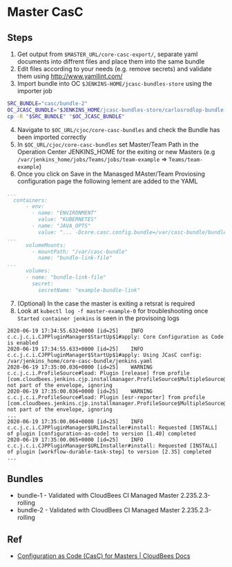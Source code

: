 # Master CasC

## Steps

1. Get output from `$MASTER_URL/core-casc-export/`, separate yaml documents into diffrent files and place them into the same bundle
2. Edit files according to your needs (e.g. remove secrets) and validate them using http://www.yamllint.com/
3. Import bundle into OC `$JENKINS-HOME/jcasc-bundles-store` using the importer job  

```sh
SRC_BUNDLE="casc/bundle-2"
OC_JCASC_BUNDLE="$JENKINS_HOME/jcasc-bundles-store/carlosrodlop-bundle-2"
cp -R "$SRC_BUNDLE" "$OC_JCASC_BUNDLE"
```

4. Navigate to `$OC_URL/cjoc/core-casc-bundles` and check the Bundle has been imported correctly
5. In `$OC_URL/cjoc/core-casc-bundles` set Master/Team Path in the Operation Center JENKINS_HOME for the exiting or new Masters (e.g `/var/jenkins_home/jobs/Teams/jobs/team-example` => `Teams/team-example`)
6. Once you click on Save in the Manasged MAster/Team Proviosing configuration page the following lement are added to the YAML

```yaml
...
  containers:
      - env:
        - name: "ENVIRONMENT"
          value: "KUBERNETES"
        - name: "JAVA_OPTS"
          value: "... -Dcore.casc.config.bundle=/var/casc-bundle/bundle-link.yaml ..."
...
      volumeMounts:
        - mountPath: "/var/casc-bundle"
          name: "bundle-link-file"
...
      volumes:
      - name: "bundle-link-file"
        secret:
          secretName: "example-bundle-link"
```

7. (Optional) In the case the master is exiting a retsrat is required
8. Look at `kubectl log -f master-example-0` for troubleshooting once `Started container jenkins` is seen in the provisoing logs

```log
2020-06-19 17:34:55.632+0000 [id=25]	INFO	c.c.j.c.i.CJPPluginManager$StartUp$1#apply: Core Configuration as Code is enabled
2020-06-19 17:34:55.633+0000 [id=25]	INFO	c.c.j.c.i.CJPPluginManager$StartUp$1#apply: Using JCasC config: /var/jenkins_home/core-casc-bundle/jenkins.yaml
2020-06-19 17:35:00.036+0000 [id=25]	WARNING	c.c.j.c.i.ProfileSource#load: Plugin [release] from profile [com.cloudbees.jenkins.cjp.installmanager.ProfileSource$MultipleSource@80b40c6] not part of the envelope, ignoring
2020-06-19 17:35:00.036+0000 [id=25]	WARNING	c.c.j.c.i.ProfileSource#load: Plugin [esr-reporter] from profile [com.cloudbees.jenkins.cjp.installmanager.ProfileSource$MultipleSource@80b40c6] not part of the envelope, ignoring
...
2020-06-19 17:35:00.064+0000 [id=25]	INFO	c.c.j.c.i.CJPPluginManager$URLInstaller#install: Requested [INSTALL] of plugin [configuration-as-code] to version [1.40] completed
2020-06-19 17:35:00.065+0000 [id=25]	INFO	c.c.j.c.i.CJPPluginManager$URLInstaller#install: Requested [INSTALL] of plugin [workflow-durable-task-step] to version [2.35] completed
...
```

## Bundles

* bundle-1 - Validated with CloudBees CI Managed Master 2.235.2.3-rolling
* bundle-2 - Validated with CloudBees CI Managed Master 2.235.2.3-rolling

## Ref

* [Configuration as Code (CasC) for Masters | CloudBees Docs](https://docs.cloudbees.com/docs/cloudbees-core/latest/cloud-admin-guide/core-casc-modern)